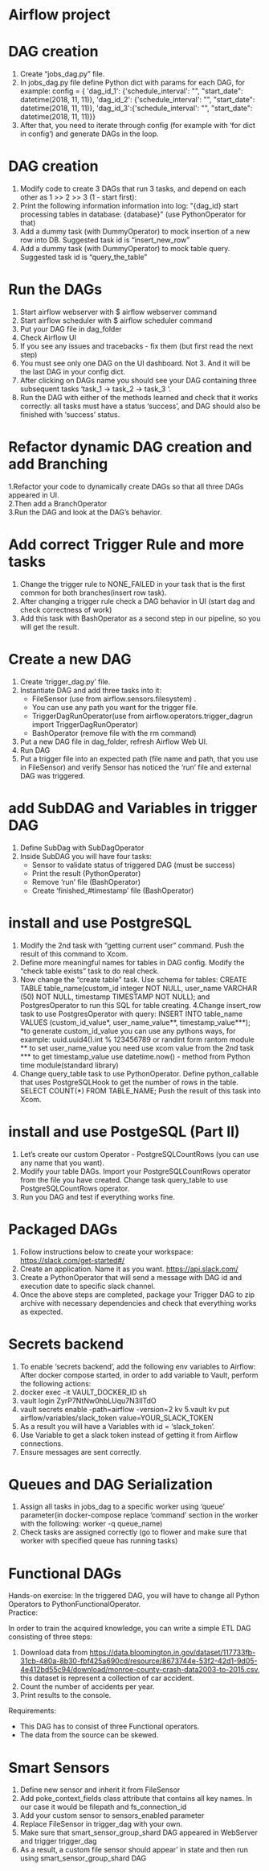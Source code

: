# Airflow project

# DAG creation
  1. Create “jobs_dag.py” file.
  2. In jobs_dag.py file define Python dict with params for each DAG, for example:
      config = {
         'dag_id_1': {'schedule_interval': "", "start_date": datetime(2018, 11, 11)},
         'dag_id_2': {'schedule_interval': "", "start_date": datetime(2018, 11, 11)},
         'dag_id_3':{'schedule_interval': "", "start_date": datetime(2018, 11, 11)}}
  3. After that, you need to iterate through config (for example with ‘for dict in config‘) and generate DAGs in the loop.

# DAG creation
  1. Modify code to create 3 DAGs that run 3 tasks, and depend on each other as 1 >> 2 >> 3 (1 - start first):
  2. Print the following information information into log: "{dag_id} start processing tables in database: {database}" (use PythonOperator for that)
  3. Add a dummy task (with DummyOperator) to mock insertion of a new row into DB. Suggested task id is  “insert_new_row”
  4. Add a dummy task (with DummyOperator) to mock table query. Suggested task id is “query_the_table”

# Run the DAGs
  1. Start airflow webserver with $ airflow webserver command
  2. Start airflow scheduler with $ airflow scheduler command
  3. Put your DAG file in dag_folder
  4. Check Airflow UI
  5. If you see any issues and tracebacks - fix them (but first read the next step)
  6. You must see only one DAG on the UI dashboard. Not 3. And it will be the last DAG in your config dict.
  7. After clicking on DAGs name you should see your DAG containing  three subsequent tasks ‘task_1 → task_2 → task_3 ‘.
  8. Run the DAG with either of the methods learned and check that it works correctly: all tasks must have a status ‘success’, and DAG should also be finished with   ‘success’ status.

# Refactor dynamic DAG creation and add Branching
  1.Refactor your code to dynamically create DAGs so that all three DAGs appeared in UI. <br />
  2.Then add a BranchOperator <br />
  3.Run the DAG and look at the DAG’s behavior. <br />

# Add correct Trigger Rule and more tasks
  1. Change the trigger rule to NONE_FAILED in your task that is the first common for both branches(insert row task).
  2. After changing a trigger rule check a DAG behavior in UI (start dag and check correctness of work)
  3. Add this task with BashOperator as a second step in our pipeline, so you will get the result.

# Create a new DAG
  1. Create ‘trigger_dag.py’ file.
  2. Instantiate DAG and add three tasks into it:
      - FileSensor (use from airflow.sensors.filesystem) .
      - You can use any path you want for the trigger file.
      - TriggerDagRunOperator(use from airflow.operators.trigger_dagrun import TriggerDagRunOperator)
      - BashOperator (remove file with the rm command)
  3. Put a new DAG file in dag_folder, refresh Airflow Web UI.
  4. Run DAG
  5. Put a trigger file into an expected path (file name and path, that you use in FileSensor) and verify Sensor has noticed the ‘run’ file  and external DAG was triggered.

# add SubDAG and Variables in trigger DAG
  1. Define SubDag with SubDagOperator
  2. Inside SubDAG you will have four tasks:
      - Sensor to validate status of triggered DAG (must be success)
      - Print the result (PythonOperator)
      - Remove ‘run’ file (BashOperator)
      - Create ‘finished_#timestamp’ file (BashOperator)

# install and use PostgreSQL
  1. Modify the 2nd task with “getting current user” command. Push the result of this command to Xcom.
  2. Define more meaningful names for tables in DAG config. Modify the “check table exists” task to do real check.
  3. Now change the “create table” task. Use schema for tables:
      CREATE TABLE table_name(custom_id integer NOT NULL, user_name VARCHAR (50) NOT NULL, timestamp TIMESTAMP NOT NULL);
  and PostgresOperator to run this SQL for table creating.
  4.Change insert_row task to use PostgresOperator with query:
      INSERT INTO table_name VALUES
         (custom_id_value*, user_name_value**, timestamp_value***);
          *to generate custom_id_value you can use any pythons ways, for example: uuid.uuid4().int % 123456789 or randint form rantom module
          ** to set  user_name_value you need use xcom value from the 2nd task
          *** to get timestamp_value use datetime.now() - method from Python time module(standard library)
  5. Change query_table task to use PythonOperator. Define python_callable that uses PostgreSQLHook to get the number of rows in the table.
        SELECT COUNT(*) FROM TABLE_NAME;
     Push the result of this task into Xcom.

# install and use PostgeSQL (Part II)
  1. Let’s create our custom Operator - PostgreSQLCountRows (you can use any name that you want).
  2. Modify your table DAGs. Import your PostgreSQLCountRows operator from the file you have created. Change task query_table to use PostgreSQLCountRows operator.
  3. Run you DAG and test if everything works fine.

# Packaged DAGs
  1. Follow instructions below to create your workspace:
      https://slack.com/get-started#/
  2. Create an application. Name it as you want.
      https://api.slack.com/
  3. Create a PythonOperator that will send a message with DAG id and execution date to specific slack channel.
  4. Once the above steps are completed, package your Trigger DAG to zip archive with necessary dependencies and check that everything works as expected.

# Secrets backend
  1. To enable ‘secrets backend’, add the following env variables to Airflow:
  After docker compose started, in order to add variable to Vault, perform the following actions:
  2. docker exec -it VAULT_DOCKER_ID sh
  3. vault login ZyrP7NtNw0hbLUqu7N3IlTdO
  4. vault secrets enable -path=airflow -version=2 kv
  5.vault kv put airflow/variables/slack_token value=YOUR_SLACK_TOKEN
  6. As a result you will have a Variables with id = ‘slack_token’.
  7. Use Variable to get a slack token instead of getting it from Airflow connections.
  8. Ensure messages are sent correctly.

# Queues and DAG Serialization
  1. Assign all tasks in jobs_dag to a specific worker using ‘queue’ parameter(in docker-compose replace ‘command’ section in the worker with the following: worker -q queue_name)
  2. Check tasks are assigned correctly (go to flower and make sure that worker with specified queue has running tasks)

# Functional DAGs
  Hands-on exercise:
  In the triggered DAG, you will have to change all Python Operators to PythonFunctionalOperator. <br />
  Practice:

  In order to train the acquired knowledge, you can write a simple ETL DAG consisting of three steps:

  1. Download data from https://data.bloomington.in.gov/dataset/117733fb-31cb-480a-8b30-fbf425a690cd/resource/8673744e-53f2-42d1-9d05-4e412bd55c94/download/monroe-county-crash-data2003-to-2015.csv, this dataset is represent a collection of car accident.
  2. Count the number of accidents per year.
  3. Print results to the console.
  
  Requirements: <br />

  - This DAG has to consist of three Functional operators. <br />
  - The data from the source can be skewed. <br />

# Smart Sensors
  1. Define new sensor and inherit it from FileSensor
  2. Add poke_context_fields class attribute that contains all key names. In our case it would be filepath and fs_connection_id
  3. Add your custom sensor to sensors_enabled parameter
  4. Replace FileSensor in trigger_dag with your own.
  5. Make sure that smart_sensor_group_shard DAG appeared in WebServer and trigger trigger_dag
  6. As a result, a custom file sensor should appear’ in state and then run using smart_sensor_group_shard DAG
